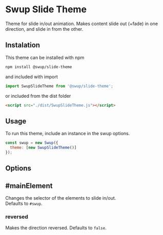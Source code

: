 # Swup Slide Theme
Theme for slide in/out animation. Makes content slide out (+fade) in one direction, and slide in from the other.

## Instalation

This theme can be installed with npm

```bash
npm install @swup/slide-theme
```

and included with import

```javascript
import SwupSlideTheme from '@swup/slide-theme';
```

or included from the dist folder

```html
<script src="./dist/SwupSlideTheme.js"></script>
```

## Usage

To run this theme, include an instance in the swup options.

```javascript
const swup = new Swup({
  theme: [new SwupSlideTheme()]
});
```

## Options
## #mainElement 
Changes the selector of the elements to slide in/out.  
Defaults to `#swup`.

### reversed
Makes the direction reversed. Defaults to `false`. 
